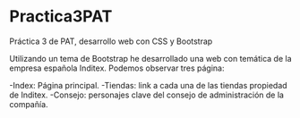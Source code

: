 # Practica3PAT
Práctica 3 de PAT, desarrollo web con CSS y Bootstrap

Utilizando un tema de Bootstrap he desarrollado una web con temática de la empresa española Inditex. 
Podemos observar tres página: 

-Index: Página principal. 
-Tiendas: link a cada una de las tiendas propiedad de Inditex. 
-Consejo: personajes clave del consejo de administración de la compañía.
